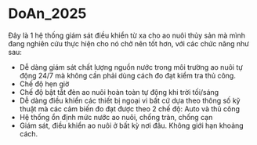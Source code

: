 # DoAn_2025
Đây là 1 hệ thống giám sát điều khiển từ xa cho ao nuôi thủy sản mà mình đang nghiên cứu thực hiện cho nó chở nên tốt hơn, với các chức năng như sau:
+ Dễ dàng giám sát chất lượng nguồn nước trong môi trường ao nuôi tự động 24/7 mà không cần phải dùng cách đo đạt kiểm tra thủ công.
+ Chế độ hẹn giờ
+ Chế độ bật tắt đèn ao nuôi hoàn toàn tự động khi trời tối/sáng
+ Dễ dàng điều khiển các thiết bị ngoại vi bất cứ dựa theo thông số kỹ thuật mà các cảm biến đo đạt được theo 2 chế độ: Auto và thủ công
+ Hệ thống ổn định mức nước ao nuôi, chống tràn, chống cạn
+ Giám sát, điều khiển ao nuôi ở bất kỳ nơi đâu. Không giới hạn khoảng cách.

